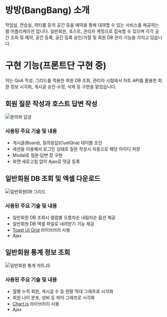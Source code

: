 # 방방(BangBang) 소개
작업실, 연습실, 파티룸 등의 공간 등을 예약을 통해 대여할 수 있는 서비스를 제공하는 웹 어플리케이션 입니다. 일반회원, 호스트, 관리자 계정으로 접속할 수 있으며 각각 공간 조회 및 예약, 공간 등록, 공간 등록 승인/거절 및 회원 DB 관리 기능을 가지고 있습니다.
# 구현 기능(프론트단 구현 중)
저는 QnA 작성, 그리드를 적용한 회원 DB 조회, 관리자 시점에서 차트 API를 활용한 회원 정보 시각화, 게시글 승인·수정, 삭제 등 구현을 맡았습니다.
## 회원 질문 작성과 호스트 답변 작성
![문의와 답글](https://user-images.githubusercontent.com/77215614/134182265-f4d8d439-6863-4fb8-b326-50828534dd67.gif)
### 사용된 주요 기술 및 내용
- 게시글(Board), 질의응답(CustQna) 테이블 조인
- 세션을 이용해서 로그인 상태로 질문 작성시 자동으로 해당 아이디 저장
- Modal로 질문·답변 창 구현
- 화면 새로고침 없이 Ajax로 댓글 등록
## 일반회원 DB 조회 및 엑셀 다운로드
![일반회원DB 그리드](https://user-images.githubusercontent.com/77215614/134183052-8275768e-83ac-4fca-bef0-9a6714cd425a.gif)
### 사용된 주요 기술 및 내용
- 일반회원 DB 조회시 컬럼별 오름차순 내림차순 옵션 제공
- 일반회원 DB 엑셀 파일로 내려받기 기능 제공
- [Toast UI Grid](https://ui.toast.com/tui-grid) 라이브러리 사용
- Ajax
## 일반회원 통계 정보 조회
![일반회원 통계 차트JS](https://user-images.githubusercontent.com/77215614/134183212-5d5445fa-f688-4227-9e78-feb01f07b1e8.gif)
### 사용된 주요 기술 및 내용
- 월별 누적 회원, 게시글 수 등 현황 막대 그래프로 시각화
- 회원 나이 분포, 성비 등 파이 그래프로 시각화
- [Chart.js](https://www.chartjs.org/) 라이브러리 사용
- Ajax
